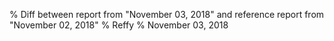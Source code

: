 % Diff between report from "November 03, 2018" and reference report from "November 02, 2018"
% Reffy
% November 03, 2018

